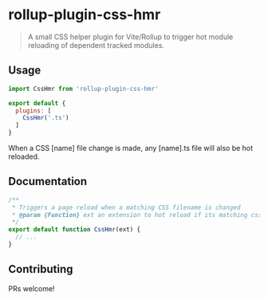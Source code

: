 # rollup-plugin-css-hmr
> A small CSS helper plugin for Vite/Rollup to trigger hot module reloading of dependent tracked modules.

## Usage
```js
import CssHmr from 'rollup-plugin-css-hmr'

export default {
  plugins: [
    CssHmr('.ts')
  ]
}
```
When a CSS [name] file change is made, any [name].ts file will also be hot reloaded.

## Documentation

```js
/**
 * Triggers a page reload when a matching CSS filename is changed
 * @param {Function} ext an extension to hot reload if its matching css changes
 */
export default function CssHmr(ext) {
  // ...
}
```

## Contributing

PRs welcome!

